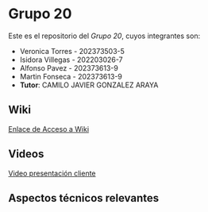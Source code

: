 # Grupo 20

Este es el repositorio del *Grupo 20*, cuyos integrantes son:

* Veronica Torres - 202373503-5
* Isidora Villegas - 202203026-7
* Alfonso Pavez - 202373613-9
* Martin Fonseca - 202373613-9
* **Tutor**: CAMILO JAVIER GONZALEZ ARAYA

## Wiki

[Enlace de Acceso a Wiki](https://github.com/elmarto356/GRUPOInformagicos2025-PROYINF/wiki)

## Videos

[Video presentación cliente](https://aula.usm.cl/mod/resource/view.php?id=6926137)

## Aspectos técnicos relevantes
